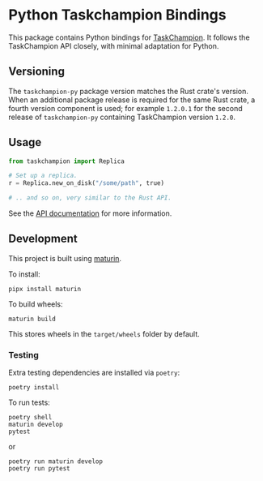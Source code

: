# Python Taskchampion Bindings

This package contains Python bindings for [TaskChampion](https://github.com/GothenburgBitFactory/taskchampion).
It follows the TaskChampion API closely, with minimal adaptation for Python.

## Versioning

The `taskchampion-py` package version matches the Rust crate's version.
When an additional package release is required for the same Rust crate, a fourth version component is used; for example `1.2.0.1` for the second release of `taskchampion-py` containing TaskChampion version `1.2.0`.

## Usage

```py
from taskchampion import Replica

# Set up a replica.
r = Replica.new_on_disk("/some/path", true)

# .. and so on, very similar to the Rust API.
```

See the [API
documentation](https://github.com/GothenburgBitFactory/taskchampion-py/issues/6)
for more information.

## Development

This project is built using [maturin](https://github.com/PyO3/maturin).

To install:

```shell
pipx install maturin
```

To build wheels:
```shell
maturin build
```
This stores wheels in the `target/wheels` folder by default.

### Testing

Extra testing dependencies are installed via `poetry`:
```shell
poetry install
```

To run tests:
```shell
poetry shell
maturin develop
pytest
```
or
```shell
poetry run maturin develop
poetry run pytest
```
